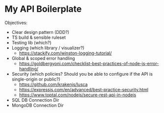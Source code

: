 # My API Boilerplate

Objectives:
* Clear design pattern (DDD?)
* TS build & sensible ruleset
* Testing lib (which?)
* Logging (which library / visualizer?)
  * https://stackify.com/winston-logging-tutorial/
* Global & scoped error handling
  * https://goldbergyoni.com/checklist-best-practices-of-node-js-error-handling/
* Security (which policies? Should you be able to configure if the API is single-origin or public?) 
  * https://github.com/krakenjs/lusca
  * https://expressjs.com/en/advanced/best-practice-security.html
  * https://www.toptal.com/nodejs/secure-rest-api-in-nodejs
* SQL DB Connection Dir
* MongoDB Connection Dir
